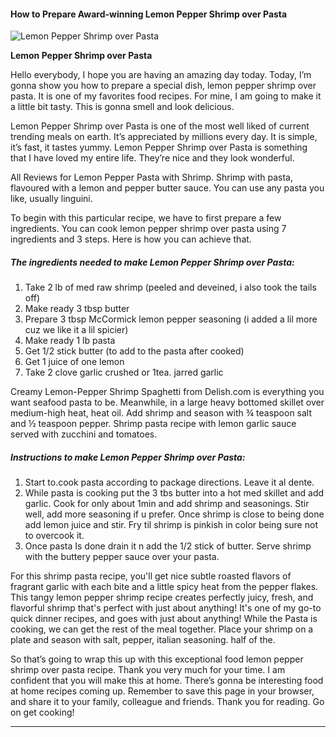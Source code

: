             

#### How to Prepare Award-winning Lemon Pepper Shrimp over Pasta

![Lemon Pepper Shrimp over Pasta](https://img-global.cpcdn.com/recipes/5046981869174784/751x532cq70/lemon-pepper-shrimp-over-pasta-recipe-main-photo.jpg)

**Lemon Pepper Shrimp over Pasta**

Hello everybody, I hope you are having an amazing day today. Today, I’m gonna show you how to prepare a special dish, lemon pepper shrimp over pasta. It is one of my favorites food recipes. For mine, I am going to make it a little bit tasty. This is gonna smell and look delicious.

Lemon Pepper Shrimp over Pasta is one of the most well liked of current trending meals on earth. It’s appreciated by millions every day. It is simple, it’s fast, it tastes yummy. Lemon Pepper Shrimp over Pasta is something that I have loved my entire life. They’re nice and they look wonderful.

All Reviews for Lemon Pepper Pasta with Shrimp. Shrimp with pasta, flavoured with a lemon and pepper butter sauce. You can use any pasta you like, usually linguini.

To begin with this particular recipe, we have to first prepare a few ingredients. You can cook lemon pepper shrimp over pasta using 7 ingredients and 3 steps. Here is how you can achieve that.

##### The ingredients needed to make Lemon Pepper Shrimp over Pasta:

1.  Take 2 lb of med raw shrimp (peeled and deveined, i also took the tails off)
2.  Make ready 3 tbsp butter
3.  Prepare 3 tbsp McCormick lemon pepper seasoning (i added a lil more cuz we like it a lil spicier)
4.  Make ready 1 lb pasta
5.  Get 1/2 stick butter (to add to the pasta after cooked)
6.  Get 1 juice of one lemon
7.  Take 2 clove garlic crushed or 1tea. jarred garlic

Creamy Lemon-Pepper Shrimp Spaghetti from Delish.com is everything you want seafood pasta to be. Meanwhile, in a large heavy bottomed skillet over medium-high heat, heat oil. Add shrimp and season with ¾ teaspoon salt and ½ teaspoon pepper. Shrimp pasta recipe with lemon garlic sauce served with zucchini and tomatoes.

##### Instructions to make Lemon Pepper Shrimp over Pasta:

1.  Start to.cook pasta according to package directions. Leave it al dente.
2.  While pasta is cooking put the 3 tbs butter into a hot med skillet and add garlic. Cook for only about 1min and add shrimp and seasonings. Stir well, add more seasoning if u prefer. Once shrimp is close to being done add lemon juice and stir. Fry til shrimp is pinkish in color being sure not to overcook it.
3.  Once pasta Is done drain it n add the 1/2 stick of butter. Serve shrimp with the buttery pepper sauce over your pasta.

For this shrimp pasta recipe, you'll get nice subtle roasted flavors of fragrant garlic with each bite and a little spicy heat from the pepper flakes. This tangy lemon pepper shrimp recipe creates perfectly juicy, fresh, and flavorful shrimp that's perfect with just about anything! It's one of my go-to quick dinner recipes, and goes with just about anything! While the Pasta is cooking, we can get the rest of the meal together. Place your shrimp on a plate and season with salt, pepper, italian seasoning. half of the.

So that’s going to wrap this up with this exceptional food lemon pepper shrimp over pasta recipe. Thank you very much for your time. I am confident that you will make this at home. There’s gonna be interesting food at home recipes coming up. Remember to save this page in your browser, and share it to your family, colleague and friends. Thank you for reading. Go on get cooking!

* * *